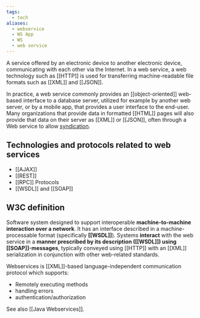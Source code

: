 ```yaml
---
tags:
  - tech
aliases:
  - webservice
  - WS App
  - WS
  - web service
---
```

A service offered by an electronic device to another electronic device, communicating with each other via the Internet.
In a web service, a web technology such as [[HTTP]] is used for transferring machine-readable file formats such as [[XML]] and [[JSON]].

In practice, a web service commonly provides an [[object-oriented]] web-based interface to a database server, utilized for example by another web server, or by a mobile app, that provides a user interface to the end-user. 
Many organizations that provide data in formatted [[HTML]] pages will also provide that data on their server as [[XML]] or [[JSON]], often through a Web service to allow [syndication](https://en.wikipedia.org/wiki/Web_syndication "Web syndication"). 

## Technologies and protocols related to web services

- [[AJAX]]
- [[REST]]
- [[RPC]] Protocols
- [[WSDL]] and [[SOAP]]

## W3C definition

Software system designed to support interoperable **machine-to-machine interaction over a network**. It has an interface described in a machine-processable format (specifically **[[WSDL]]**). Systems **interact** with the web service in a **manner prescribed by its description ([[WSDL]]) using [[SOAP]]-messages**, typically conveyed using [[HTTP]] with an [[XML]] serialization in conjunction with other web-related standards.

Webservices is [[XML]]-based language-independent communication protocol which supports:
- Remotely executing methods
- handling errors
- authentication/authorization

See also [[Java Webservices]].